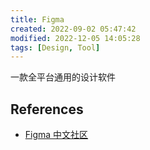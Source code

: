 ```yaml
---
title: Figma
created: 2022-09-02 05:47:42
modified: 2022-12-05 14:05:28
tags: [Design, Tool]
---
```


一款全平台通用的设计软件

## References

- [Figma 中文社区](https://www.figma.cool/)
